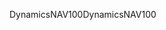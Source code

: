 <span data-ttu-id="c0b14-101">DynamicsNAV100</span><span class="sxs-lookup"><span data-stu-id="c0b14-101">DynamicsNAV100</span></span>